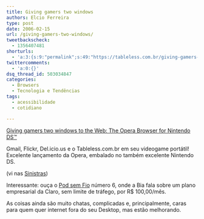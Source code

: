 ```yaml
---
title: Giving gamers two windows
authors: Elcio Ferreira
type: post
date: 2006-02-15
url: /giving-gamers-two-windows/
tweetbackscheck:
  - 1356407481
shorturls:
  - 'a:3:{s:9:"permalink";s:49:"https://tableless.com.br/giving-gamers-two-windows";s:7:"tinyurl";s:26:"https://tinyurl.com/3mew7dz";s:4:"isgd";s:19:"https://is.gd/PDxePB";}'
twittercomments:
  - 'a:0:{}'
dsq_thread_id: 503034847
categories:
  - Browsers
  - Tecnologia e Tendências
tags:
  - acessibilidade
  - cotidiano

---
```

[Giving gamers two windows to the Web: The Opera Browser for Nintendo DS™][1]

Gmail, Flickr, Del.icio.us e o Tableless.com.br em seu videogame portátil! Excelente lançamento da Opera, embalado no também excelente Nintendo DS.

(vi nas [Sinistras][2])

Interessante: ouça o [Pod sem Fio][3] número 6, onde a Bia fala sobre um plano empresarial da Claro, sem limite de tráfego, por R$ 100,00/mês.

As coisas ainda são muito chatas, complicadas e, principalmente, caras para quem quer internet fora do seu Desktop, mas estão melhorando.

 [1]: https://www.opera.com/pressreleases/en/2006/02/15/
 [2]: https://sinistras.aranha.com.br/
 [3]: https://www.odontopalm.com.br/psf/